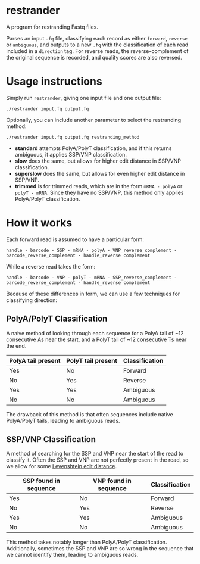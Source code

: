 # restrander

A program for restranding Fastq files.

Parses an input `.fq` file, classifying each record as either `forward`, `reverse` or `ambiguous`, and outputs to a new `.fq` with the classification of each read included in a `direction` tag. For reverse reads, the reverse-complement of the original sequence is recorded, and quality scores are also reversed. 

# Usage instructions

Simply run `restrander`, giving one input file and one output file:

```
./restrander input.fq output.fq
```

Optionally, you can include another parameter to select the restranding method:

```
./restrander input.fq output.fq restranding_method
```

- **standard** attempts PolyA/PolyT classification, and if this returns ambiguous, it applies SSP/VNP classification.
- **slow** does the same, but allows for higher edit distance in SSP/VNP classification.
- **superslow** does the same, but allows for even higher edit distance in SSP/VNP.
- **trimmed** is for trimmed reads, which are in the form ``` mRNA - polyA ``` or ``` polyT - mRNA ```. Since they have no SSP/VNP, this method only applies PolyA/PolyT classification.

# How it works

Each forward read is assumed to have a particular form:

``` handle - barcode - SSP - mRNA - polyA - VNP_reverse_complement - barcode_reverse_complement - handle_reverse complement ```

While a reverse read takes the form:

``` handle - barcode - VNP - polyT - mRNA - SSP_reverse_complement - barcode_reverse_complement - handle_reverse complement ```

Because of these differences in form, we can use a few techniques for classifying direction:

## PolyA/PolyT Classification

A naive method of looking through each sequence for a PolyA tail of ~12 consecutive As near the start, and a PolyT tail of ~12 consecutive Ts near the end.

| PolyA tail present  | PolyT tail present  | Classification  |
| ------------------- | ------------------- | --------------- |
| Yes                 | No                  | Forward         |
| No                  | Yes                 | Reverse         |
| Yes                 | Yes                 | Ambiguous       |
| No                  | No                  | Ambiguous       |

The drawback of this method is that often sequences include native PolyA/PolyT tails, leading to ambiguous reads.

## SSP/VNP Classification

A method of searching for the SSP and VNP near the start of the read to classify it. Often the SSP and VNP are not perfectly present in the read, so we allow for some [Levenshtein edit distance](https://en.wikipedia.org/wiki/Levenshtein_distance).

| SSP found in sequence | VNP found in sequence | Classification  |
| --------------------- | --------------------- | --------------- |
| Yes                   | No                    | Forward         |
| No                    | Yes                   | Reverse         |
| Yes                   | Yes                   | Ambiguous       |
| No                    | No                    | Ambiguous       |

This method takes notably longer than PolyA/PolyT classification. Additionally, sometimes the SSP and VNP are so wrong in the sequence that we cannot identify them, leading to ambiguous reads.
